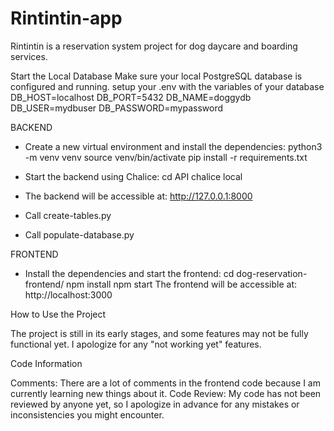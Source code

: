 # Rintintin-app

Rintintin is a reservation system project for dog daycare and boarding services. 


Start the Local Database
Make sure your local PostgreSQL database is configured and running.
setup your .env with the variables of your database
DB_HOST=localhost
DB_PORT=5432
DB_NAME=doggydb
DB_USER=mydbuser
DB_PASSWORD=mypassword

BACKEND
- Create a new virtual environment and install the dependencies:
python3 -m venv venv
source venv/bin/activate
pip install -r requirements.txt

- Start the backend using Chalice:
cd API
chalice local

- The backend will be accessible at:
http://127.0.0.1:8000

- Call create-tables.py
- Call populate-database.py


FRONTEND
- Install the dependencies and start the frontend:
cd dog-reservation-frontend/
npm install
npm start
The frontend will be accessible at:
http://localhost:3000


How to Use the Project

The project is still in its early stages, and some features may not be fully functional yet. I apologize for any "not working yet" features.

Code Information

Comments: There are a lot of comments in the frontend code because I am currently learning new things about it.
Code Review: My code has not been reviewed by anyone yet, so I apologize in advance for any mistakes or inconsistencies you might encounter.
